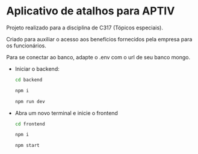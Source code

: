# Aplicativo de atalhos para APTIV
Projeto realizado para a disciplina de C317 (Tópicos especiais).

Criado para auxiliar o acesso aos benefícios fornecidos pela empresa para os funcionários.

Para se conectar ao banco, adapte o .env com o url de seu banco mongo.

   
- Iniciar o backend:
  
   ```sh
   cd backend
   ```
   ```sh
   npm i
   ```
   ```sh
   npm run dev
   ```
   
- Abra um novo terminal e inicie o frontend

   ```sh
   cd frontend
   ```
   ```sh
   npm i 
   ```
   ```sh
   npm start
   ```
  
